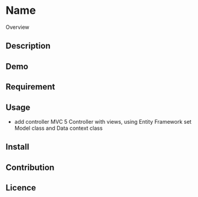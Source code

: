 Name
====

Overview

## Description

## Demo

## Requirement

## Usage

- add controller MVC 5 Controller with views, using Entity Framework
  set Model class and Data context class

## Install

## Contribution

## Licence
